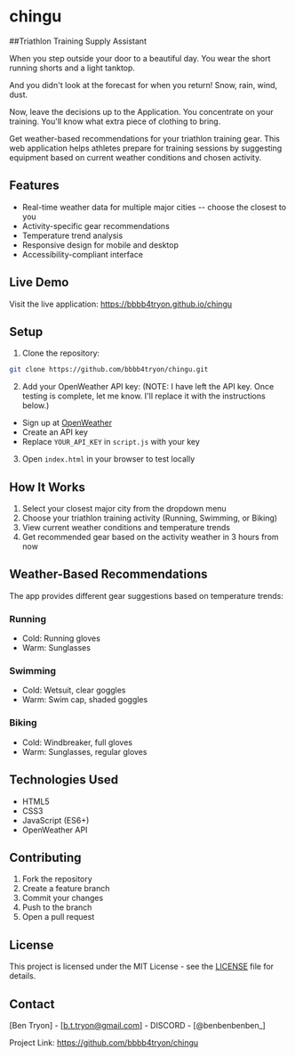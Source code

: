 # chingu
##Triathlon Training Supply Assistant

When you step outside your door to a beautiful day. You wear the short running shorts and a light tanktop.

And you didn't look at the forecast for when you return! Snow, rain, wind, dust. 

Now, leave the decisions up to the Application. You concentrate on your training. You'll know what extra piece of clothing to bring.

Get weather-based recommendations for your triathlon training gear. This web application helps athletes prepare for training sessions by suggesting equipment based on current weather conditions and chosen activity.

## Features

- Real-time weather data for multiple major cities -- choose the closest to you
- Activity-specific gear recommendations
- Temperature trend analysis
- Responsive design for mobile and desktop
- Accessibility-compliant interface

## Live Demo

Visit the live application: https://bbbb4tryon.github.io/chingu

## Setup

1. Clone the repository:
```bash
git clone https://github.com/bbbb4tryon/chingu.git
```

2. Add your OpenWeather API key:
   (NOTE: I have left the API key. Once testing is complete, let me know. I'll replace it with the instructions below.)
- Sign up at [OpenWeather](https://openweathermap.org/api)
- Create an API key
- Replace `YOUR_API_KEY` in `script.js` with your key

3. Open `index.html` in your browser to test locally

## How It Works

1. Select your closest major city from the dropdown menu
2. Choose your triathlon training activity (Running, Swimming, or Biking)
3. View current weather conditions and temperature trends
4. Get recommended gear based on the activity weather in 3 hours from now

## Weather-Based Recommendations

The app provides different gear suggestions based on temperature trends:

### Running
- Cold: Running gloves
- Warm: Sunglasses

### Swimming
- Cold: Wetsuit, clear goggles
- Warm: Swim cap, shaded goggles

### Biking
- Cold: Windbreaker, full gloves
- Warm: Sunglasses, regular gloves

## Technologies Used

- HTML5
- CSS3
- JavaScript (ES6+)
- OpenWeather API

## Contributing

1. Fork the repository
2. Create a feature branch
3. Commit your changes
4. Push to the branch
5. Open a pull request

## License

This project is licensed under the MIT License - see the [LICENSE](LICENSE) file for details.

## Contact

[Ben Tryon] - [b.t.tryon@gmail.com] - DISCORD - [@benbenbenben_]

Project Link: https://github.com/bbbb4tryon/chingu
